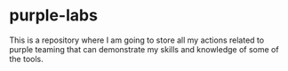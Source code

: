# purple-labs
This is a repository where I am going to store all my actions related to purple teaming that can demonstrate my skills and knowledge of some of the tools.
